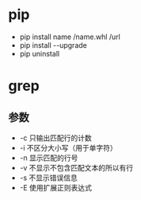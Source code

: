 # pip
* pip install name /name.whl /url
* pip install --upgrade
* pip uninstall 

# grep
## 参数
* -c 只输出匹配行的计数
* -i 不区分大小写（用于单字符）
* -n 显示匹配的行号
* -v 不显示不包含匹配文本的所以有行
* -s 不显示错误信息
* -E 使用扩展正则表达式
